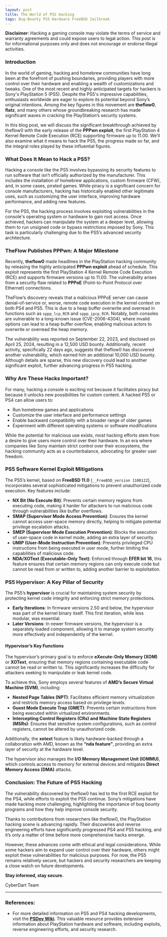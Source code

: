 ```yaml
---
layout: post
title: The World of PS5 Hacking
tags: Bug-Bounty PS5 Hardware FreeBSD Jailbreak
---
```


**Disclaimer**: Hacking a gaming console may violate the terms of service and warranty agreements and could expose users to legal action. This post is for informational purposes only and does not encourage or endorse illegal activities.

### Introduction

In the world of gaming, hacking and homebrew communities have long been at the forefront of pushing boundaries, providing players with more control over their hardware and enabling a wealth of customizations and tweaks. One of the most recent and highly anticipated targets for hackers is Sony's PlayStation 5 (PS5). Despite the PS5's impressive capabilities, enthusiasts worldwide are eager to explore its potential beyond Sony’s original intentions. Among the key figures in this movement are **theflow0**, **flatz**, and many others whose groundbreaking research has made significant waves in cracking the PlayStation’s security systems.

In this blog post, we will discuss the significant breakthrough achieved by theflow0 with the early release of the **PPPwn exploit**, the first PlayStation 4 Kernel Remote Code Execution (RCE) supporting firmware up to 11.00. We’ll also examine what it means to hack the PS5, the progress made so far, and the integral roles played by these influential figures.

### What Does It Mean to Hack a PS5?

Hacking a console like the PS5 involves bypassing its security features to run software that isn’t officially authorized by the manufacturer. This includes the installation of homebrew applications, custom firmware (CFW), and, in some cases, pirated games. While piracy is a significant concern for console manufacturers, hacking has historically enabled other legitimate uses, such as customizing the user interface, improving hardware performance, and adding new features.

For the PS5, the hacking process involves exploiting vulnerabilities in the console's operating system or hardware to gain root access. Once achieved, hackers can manipulate the system at a deeper level, allowing them to run unsigned code or bypass restrictions imposed by Sony. This task is particularly challenging due to the PS5’s advanced security architecture.

### TheFlow Publishes PPPwn: A Major Milestone

Recently, **theflow0** made headlines in the PlayStation hacking community by releasing the highly anticipated **PPPwn exploit** ahead of schedule. This exploit represents the first PlayStation 4 Kernel Remote Code Execution (RCE) and supports firmware versions up to 11.00. The vulnerability arises from a security flaw related to **PPPoE** (Point-to-Point Protocol over Ethernet) connections.

TheFlow’s discovery reveals that a malicious PPPoE server can cause denial-of-service or, worse, remote code execution in the kernel context on both PS4 and PS5. This is due to a heap buffer overwrite and overread in functions such as `sppp_lcp_RCR` and `sppp_ipcp_RCR`. Notably, both consoles are vulnerable to a long-known issue (CVE-2006-4304), where invalid options can lead to a heap buffer overflow, enabling malicious actors to overwrite or overread the heap memory.

The vulnerability was reported on September 22, 2023, and disclosed on April 25, 2024, resulting in a 12,500 USD bounty. Additionally, recent activity, specifically 22 days ago, suggests that theflow0 has discovered another vulnerability, which earned him an additional 10,000 USD bounty. Although details are sparse, this new discovery could lead to another significant exploit, further advancing progress in PS5 hacking.
### Why Are These Hacks Important?

For many, hacking a console is exciting not because it facilitates piracy but because it unlocks new possibilities for custom content. A hacked PS5 or PS4 can allow users to:

- Run homebrew games and applications
- Customize the user interface and performance settings
- Enable backward compatibility with a broader range of older games
- Experiment with different operating systems or software modifications

While the potential for malicious use exists, most hacking efforts stem from a desire to give users more control over their hardware. In an era where companies like Sony maintain strict control over their ecosystems, the hacking community acts as a counterbalance, advocating for greater user freedom.

### PS5 Software Kernel Exploit Mitigations

The PS5’s kernel, based on **FreeBSD 11.0** (`__FreeBSD_version 1100122`), incorporates several sophisticated mitigations to prevent unauthorized code execution. Key features include:

- **NX Bit (No Execute Bit)**: Prevents certain memory regions from executing code, making it harder for attackers to run malicious code through vulnerabilities like buffer overflows.
- **SMAP (Supervisor Mode Access Prevention)**: Ensures the kernel cannot access user-space memory directly, helping to mitigate potential privilege escalation attacks.
- **SMEP (Supervisor Mode Execution Prevention)**: Blocks the execution of user-space code in kernel mode, adding an extra layer of security.
- **UMIP (User-Mode Instruction Prevention)**: Prevents privileged CPU instructions from being executed in user mode, further limiting the capabilities of malicious code.
- **NDA/XOText (Executable-Only Text)**: Enforced through **EFER bit 16**, this feature ensures that certain memory regions can only execute code but cannot be read from or written to, adding another barrier to exploitation.

### PS5 Hypervisor: A Key Pillar of Security

The PS5’s **hypervisor** is crucial for maintaining system security by protecting kernel code integrity and enforcing strict memory protections.

- **Early Iterations**: In firmware versions 2.50 and below, the hypervisor was part of the kernel binary itself. This first iteration, while less modular, was essential.
- **Later Versions**: In newer firmware versions, the hypervisor is a separately loaded component, allowing it to manage system security more effectively and independently of the kernel.

#### Hypervisor’s Key Functions

The hypervisor’s primary goal is to enforce **eXecute-Only Memory (XOM)** or **XOText**, ensuring that memory regions containing executable code cannot be read or written to. This significantly increases the difficulty for attackers seeking to manipulate or leak kernel code.

To achieve this, Sony employs several features of **AMD’s Secure Virtual Machine (SVM)**, including:

- **Nested Page Tables (NPT)**: Facilitates efficient memory virtualization and restricts memory access based on privilege levels.
- **Guest Mode Execute Trap (GMET)**: Prevents certain instructions from being executed within virtualized environments.
- **Intercepting Control Registers (CRs) and Machine State Registers (MSRs)**: Ensures that sensitive system configurations, such as control registers, cannot be altered by unauthorized code.

Additionally, the **xotext** feature is likely hardware-backed through a collaboration with AMD, known as the **“nda feature”**, providing an extra layer of security at the hardware level.

The hypervisor also manages the **I/O Memory Management Unit (IOMMU)**, which controls access to memory for external devices and mitigates **Direct Memory Access (DMA)** attacks.

### Conclusion: The Future of PS5 Hacking

The vulnerability discovered by theflow0 has led to the first RCE exploit for the PS4, while efforts to exploit the PS5 continue. Sony’s mitigations have made hacking more challenging, highlighting the importance of bug bounty programs and how they help improve console security.

Thanks to contributions from researchers like theflow0, the PlayStation hacking scene is advancing rapidly. Their discoveries and reverse engineering efforts have significantly progressed PS4 and PS5 hacking, and it’s only a matter of time before more comprehensive hacks emerge.

However, these advances come with ethical and legal considerations. While some hackers aim to expand user control over their hardware, others might exploit these vulnerabilities for malicious purposes. For now, the PS5 remains relatively secure, but hackers and security researchers are keeping a close watch on future developments.

**Stay informed, stay secure.**

CyberDart Team

---

### References:

- For more detailed information on PS5 and PS4 hacking developments, visit the **[PSDev Wiki](https://psdev.wiki)**. This valuable resource provides extensive information about PlayStation hardware and software, including exploits, reverse engineering efforts, and security research.
